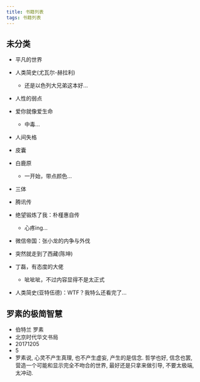 ```yaml
---
title: 书籍列表
tags: 书籍列表
---
```


## 未分类

- 平凡的世界
- 人类简史(尤瓦尔-赫拉利)
  - 还是以色列大兄弟这本好...
- 人性的弱点
- 爱你就像爱生命
  - 中毒...
- 人间失格
- 皮囊
- 白鹿原
  - 一开始，带点颜色...
- 三体
- 腾讯传
- 绝望锻炼了我：朴槿惠自传
  - 心疼ing...
- 微信帝国：张小龙的内争与外伐


- 突然就走到了西藏(陈坤)
- 丁磊，有态度的大佬
  - 呲呲呲，不过内容显得不是太正式


- 人类简史(亚特伍德)：WTF？我特么还看完了...

## 罗素的极简智慧

- 伯特兰 罗素
- 北京时代华文书局
- 20171205
- 5
- 罗素说, 心灵不产生真理, 也不产生虚妄, 产生的是信念. 哲学也好, 信念也罢, 营造一个可能和显示完全不吻合的世界, 最好还是只拿来做引导, 不要太极端, 太冲动.